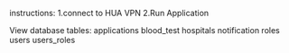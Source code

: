 instructions:
1.connect to HUA VPN
2.Run Application

View database tables:
applications
blood_test
hospitals
notification
roles
users
users_roles

